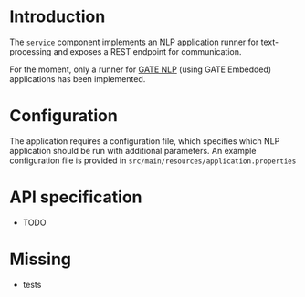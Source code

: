 # Introduction

The `service` component implements an NLP application runner for text-processing and exposes a REST endpoint for communication.

For the moment, only a runner for [GATE NLP](https://gate.ac.uk/) (using GATE Embedded) applications has been implemented.


# Configuration

The application requires a configuration file, which specifies which NLP application should be run with additional parameters. An example configuration file is provided in `src/main/resources/application.properties`


# API specification

- TODO


# Missing
- tests
